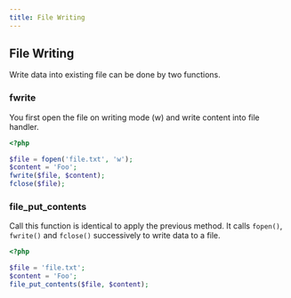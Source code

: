 ```yaml
---
title: File Writing
---
```

## File Writing

Write data into existing file can be done by two functions.

### fwrite

You first open the file on writing mode (w) and write content into file handler.

```php
<?php

$file = fopen('file.txt', 'w');
$content = 'Foo';
fwrite($file, $content);
fclose($file);
```

### file_put_contents

Call this function is identical to apply the previous method. It calls `fopen()`, `fwrite()` and `fclose()` successively to write data to a file.

```php
<?php

$file = 'file.txt';
$content = 'Foo';
file_put_contents($file, $content);
```
